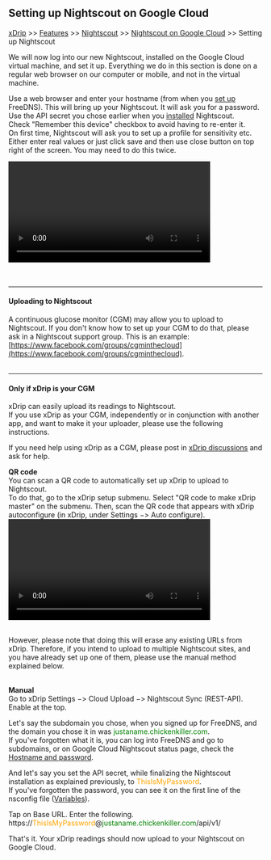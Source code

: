 ## Setting up Nightscout on Google Cloud
[xDrip](../../README.md) >> [Features](../Features_page.md) >> [Nightscout](../Nightscout_page.md) >> [Nightscout on Google Cloud](./GoogleCloud.md) >> Setting up Nightscout  
  
We will now log into our new Nightscout, installed on the Google Cloud virtual machine, and set it up.  Everything we do in this section is done on a regular web browser on our computer or mobile, and not in the virtual machine.   
  
Use a web browser and enter your hostname (from when you [set up](./FreeDNS.md) FreeDNS).  This will bring up your Nightscout.  It will ask you for a password.  Use the API secret you chose earlier when you [installed](./NS_Install) Nightscout.  
Check "Remember this device" checkbox to avoid having to re-enter it.  
On first time, Nightscout will ask you to set up a profile for sensitivity etc.  Either enter real values or just click save and then use close button on top right of the screen.  You may need to do this twice.  
  
<video width="400" controlsList="nodownload" src="./video/NS_Setup.mp4" controls>  
</video>  
<br/>    
<br/>  
<br/>  
  
---  
  
#### **Uploading to Nightscout**  
A continuous glucose monitor (CGM) may allow you to upload to Nightscout.  If you don't know how to set up your CGM to do that, please ask in a Nightscout support group.  This is an example: [https://www.facebook.com/groups/cgminthecloud](https://www.facebook.com/groups/cgminthecloud).  
<br/>  
  
---  
  
#### **Only if xDrip is your CGM**  
xDrip can easily upload its readings to Nightscout.  
If you use xDrip as your CGM, independently or in conjunction with another app, and want to make it your uploader, please use the following instructions.  
  
If you need help using xDrip as a CGM, please post in [xDrip discussions](https://github.com/NightscoutFoundation/xDrip/discussions) and ask for help.  
  
**QR code**  
You can scan a QR code to automatically set up xDrip to upload to Nightscout.  
To do that, go to the xDrip setup submenu.  Select "QR code to make xDrip master" on the submenu.  Then, scan the QR code that appears with xDrip autoconfigure (in xDrip, under Settings &#8722;> Auto configure).  
<video width="400" controlsList="nodownload" src="./video/xDrip_Setup.mp4" controls>  
</video>   
<br/>  
  
However, please note that doing this will erase any existing URLs from xDrip.  Therefore, if you intend to upload to multiple Nightscout sites, and you have already set up one of them, please use the manual method explained below.  
<br/>  
  
**Manual**  
Go to xDrip Settings &#8722;> Cloud Upload &#8722;> Nightscout Sync (REST-API).  
Enable at the top.  

Let's say the subdomain you chose, when you signed up for FreeDNS, and the domain you chose it in was <span style="color:green">justaname\.chickenkiller\.com</span>.  
If you've forgotten what it is, you can log into FreeDNS and go to subdomains, or on Google Cloud Nightscout status page, check the [Hostname and password](./Hostname.md).  
  
And let's say you set the API secret, while finalizing the Nightscout installation as explained previously, to <span style="color:orange">ThisIsMyPassword</span>.  
If you've forgotten the password, you can see it on the first line of the nsconfig file ([Variables](./NS_Variables)).  
  
Tap on Base URL.  Enter the following.  
https://<span style="color:orange">ThisIsMyPassword</span>@<span style="color:green">justaname\.chickenkiller\.com</span>/api/v1/  
  
That's it.  Your xDrip readings should now upload to your Nightscout on Google Cloud.  
  
  
